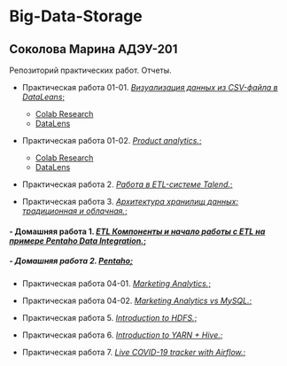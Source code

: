 # Big-Data-Storage
## Соколова Марина АДЭУ-201
Репозиторий практических работ. Отчеты.
- Практическая работа 01-01. [*Визуализация данных из CSV-файла в DataLeans*;](Big-Data.Pr%2001-1.pdf)
  - [Colab Research](https://colab.research.google.com/drive/1rqw00jyLdO0UoH3HsMzJA1nxDC5NixPA#scrollTo=90OyPsc0SYC8&uniqifier=7)
  - [DataLens](https://datalens.yandex/ccjd10vq5iwc2)

- Практическая работа 01-02. [*Product analytics.*;](Big-Data.Pr%2001-2.pdf)
  - [Colab Research](https://colab.research.google.com/drive/1MIbJjGI_K29nnMXWO1ZyjC7o9zsVZ7i6)
  - [DataLens](https://datalens.yandex/eo3rm8cjj7d84)

- Практическая работа 2. [*Работа в ETL-системе Talend.*;](Big-Data.Pr%202.pdf)

- Практическая работа 3. [*Архитектура хранилищ данных: традиционная и облачная.*;](Big-Data.Pr%302.pdf)

#### - Домашняя работа 1. [*ETL Компоненты и начало работы с ETL на примере Pentaho Data Integration.*;]()

##### - Домашняя работа 2. [*Pentaho*;]()

- Практическая работа 04-01. [*Marketing Analytics.*;](Big-Data.Pr%2004-1.ipynb)
  
- Практическая работа 04-02. [*Marketing Analytics vs MySQL.*;](Big-Data.Pr%2004-2.ipynb)

- Практическая работа 5. [*Introduction to HDFS.*;]()

- Практическая работа 6. [*Introduction to YARN + Hive.*;]()

- Практическая работа 7. [*Live COVID-19 tracker with Airflow.*;]()
